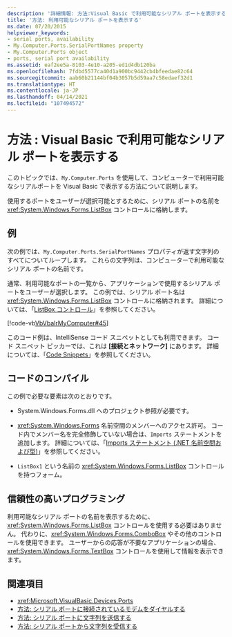 ```yaml
---
description: '詳細情報: 方法:Visual Basic で利用可能なシリアル ポートを表示する'
title: '方法: 利用可能なシリアル ポートを表示する'
ms.date: 07/20/2015
helpviewer_keywords:
- serial ports, availability
- My.Computer.Ports.SerialPortNames property
- My.Computer.Ports object
- ports, serial port availability
ms.assetid: eaf2ee5a-8103-4e10-a205-ed1d4db120ba
ms.openlocfilehash: 7fdbd5577ca40d1a900bc9442cb4bfeedae82c64
ms.sourcegitcommit: aab60b21144bf04b3057b5d59aa7c58edaef32d1
ms.translationtype: HT
ms.contentlocale: ja-JP
ms.lasthandoff: 04/14/2021
ms.locfileid: "107494572"
---
```

# <a name="how-to-show-available-serial-ports-in-visual-basic"></a>方法 : Visual Basic で利用可能なシリアル ポートを表示する

このトピックでは、`My.Computer.Ports` を使用して、コンピューターで利用可能なシリアルポートを Visual Basic で表示する方法について説明します。  
  
 使用するポートをユーザーが選択可能とするために、シリアル ポートの名前を <xref:System.Windows.Forms.ListBox> コントロールに格納します。  
  
## <a name="example"></a>例  

 次の例では、`My.Computer.Ports.SerialPortNames` プロパティが返す文字列のすべてについてループします。 これらの文字列は、コンピューターで利用可能なシリアル ポートの名前です。  
  
 通常、利用可能なポートの一覧から、アプリケーションで使用するシリアル ポートをユーザーが選択します。 この例では、シリアル ポート名は <xref:System.Windows.Forms.ListBox> コントロールに格納されます。 詳細については、「[ListBox コントロール](/dotnet/desktop/winforms/controls/listbox-control-windows-forms)」を参照してください。  
  
 [!code-vb[VbVbalrMyComputer#45](~/samples/snippets/visualbasic/VS_Snippets_VBCSharp/VbVbalrMyComputer/VB/Class2.vb#45)]  
  
 このコード例は、IntelliSense コード スニペットとしても利用できます。 コード スニペット ピッカーでは、これは **[接続とネットワーク]** にあります。 詳細については、「[Code Snippets](/visualstudio/ide/code-snippets)」を参照してください。  
  
## <a name="compiling-the-code"></a>コードのコンパイル  

 この例で必要な要素は次のとおりです。  
  
- System.Windows.Forms.dll へのプロジェクト参照が必要です。  
  
- <xref:System.Windows.Forms> 名前空間のメンバーへのアクセス許可。 コード内でメンバー名を完全修飾していない場合は、`Imports` ステートメントを追加します。 詳細については、「[Imports ステートメント (.NET 名前空間および型)](../../../language-reference/statements/imports-statement-net-namespace-and-type.md)」を参照してください。  
  
- `ListBox1` という名前の <xref:System.Windows.Forms.ListBox> コントロールを持つフォーム。  
  
## <a name="robust-programming"></a>信頼性の高いプログラミング  

 利用可能なシリアル ポートの名前を表示するために、<xref:System.Windows.Forms.ListBox> コントロールを使用する必要はありません。 代わりに、<xref:System.Windows.Forms.ComboBox> やその他のコントロールを使用できます。 ユーザーからの応答が不要なアプリケーションの場合、<xref:System.Windows.Forms.TextBox> コントロールを使用して情報を表示できます。
  
## <a name="see-also"></a>関連項目

- <xref:Microsoft.VisualBasic.Devices.Ports>
- [方法: シリアル ポートに接続されているモデムをダイヤルする](how-to-dial-modems-attached-to-serial-ports.md)
- [方法: シリアル ポートに文字列を送信する](how-to-send-strings-to-serial-ports.md)
- [方法: シリアル ポートから文字列を受信する](how-to-receive-strings-from-serial-ports.md)
